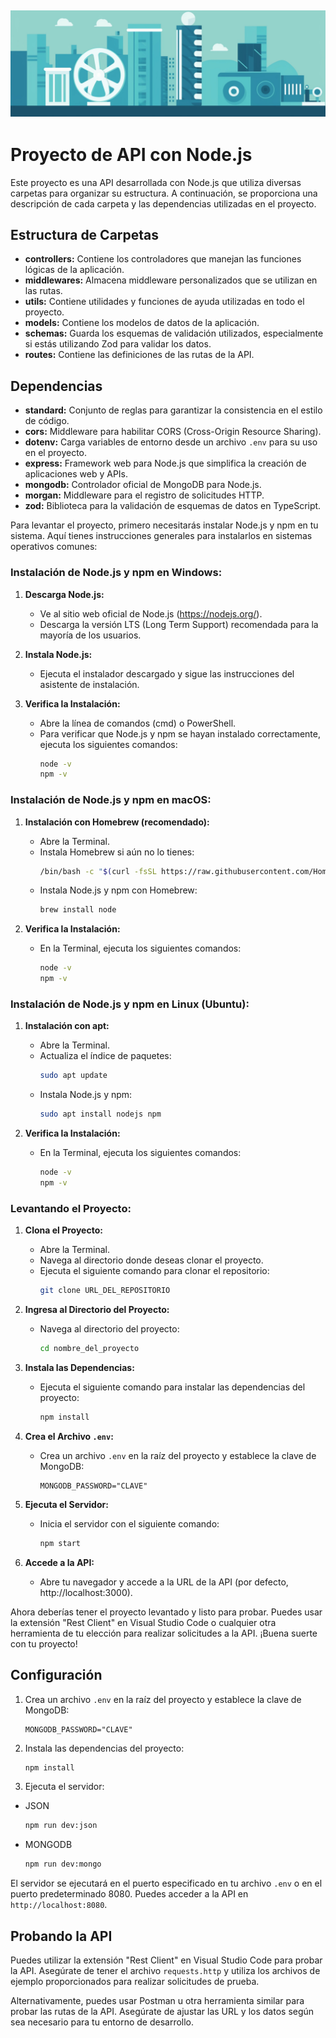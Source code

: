 ## ![Moreiro_cinema](./cinema.webp)

# Proyecto de API con Node.js

Este proyecto es una API desarrollada con Node.js que utiliza diversas carpetas para organizar su estructura. A continuación, se proporciona una descripción de cada carpeta y las dependencias utilizadas en el proyecto.

## Estructura de Carpetas

- **controllers:** Contiene los controladores que manejan las funciones lógicas de la aplicación.
- **middlewares:** Almacena middleware personalizados que se utilizan en las rutas.
- **utils:** Contiene utilidades y funciones de ayuda utilizadas en todo el proyecto.
- **models:** Contiene los modelos de datos de la aplicación.
- **schemas:** Guarda los esquemas de validación utilizados, especialmente si estás utilizando Zod para validar los datos.
- **routes:** Contiene las definiciones de las rutas de la API.

## Dependencias

- **standard:** Conjunto de reglas para garantizar la consistencia en el estilo de código.
- **cors:** Middleware para habilitar CORS (Cross-Origin Resource Sharing).
- **dotenv:** Carga variables de entorno desde un archivo `.env` para su uso en el proyecto.
- **express:** Framework web para Node.js que simplifica la creación de aplicaciones web y APIs.
- **mongodb:** Controlador oficial de MongoDB para Node.js.
- **morgan:** Middleware para el registro de solicitudes HTTP.
- **zod:** Biblioteca para la validación de esquemas de datos en TypeScript.

Para levantar el proyecto, primero necesitarás instalar Node.js y npm en tu sistema. Aquí tienes instrucciones generales para instalarlos en sistemas operativos comunes:

### Instalación de Node.js y npm en Windows:

1. **Descarga Node.js:**

   - Ve al sitio web oficial de Node.js (https://nodejs.org/).
   - Descarga la versión LTS (Long Term Support) recomendada para la mayoría de los usuarios.

2. **Instala Node.js:**

   - Ejecuta el instalador descargado y sigue las instrucciones del asistente de instalación.

3. **Verifica la Instalación:**
   - Abre la línea de comandos (cmd) o PowerShell.
   - Para verificar que Node.js y npm se hayan instalado correctamente, ejecuta los siguientes comandos:
     ```bash
     node -v
     npm -v
     ```

### Instalación de Node.js y npm en macOS:

1. **Instalación con Homebrew (recomendado):**

   - Abre la Terminal.
   - Instala Homebrew si aún no lo tienes:
     ```bash
     /bin/bash -c "$(curl -fsSL https://raw.githubusercontent.com/Homebrew/install/HEAD/install.sh)"
     ```
   - Instala Node.js y npm con Homebrew:
     ```bash
     brew install node
     ```

2. **Verifica la Instalación:**
   - En la Terminal, ejecuta los siguientes comandos:
     ```bash
     node -v
     npm -v
     ```

### Instalación de Node.js y npm en Linux (Ubuntu):

1. **Instalación con apt:**

   - Abre la Terminal.
   - Actualiza el índice de paquetes:
     ```bash
     sudo apt update
     ```
   - Instala Node.js y npm:
     ```bash
     sudo apt install nodejs npm
     ```

2. **Verifica la Instalación:**
   - En la Terminal, ejecuta los siguientes comandos:
     ```bash
     node -v
     npm -v
     ```

### Levantando el Proyecto:

1. **Clona el Proyecto:**

   - Abre la Terminal.
   - Navega al directorio donde deseas clonar el proyecto.
   - Ejecuta el siguiente comando para clonar el repositorio:
     ```bash
     git clone URL_DEL_REPOSITORIO
     ```

2. **Ingresa al Directorio del Proyecto:**

   - Navega al directorio del proyecto:
     ```bash
     cd nombre_del_proyecto
     ```

3. **Instala las Dependencias:**

   - Ejecuta el siguiente comando para instalar las dependencias del proyecto:
     ```bash
     npm install
     ```

4. **Crea el Archivo `.env`:**

   - Crea un archivo `.env` en la raíz del proyecto y establece la clave de MongoDB:
     ```plaintext
     MONGODB_PASSWORD="CLAVE"
     ```

5. **Ejecuta el Servidor:**

   - Inicia el servidor con el siguiente comando:
     ```bash
     npm start
     ```

6. **Accede a la API:**
   - Abre tu navegador y accede a la URL de la API (por defecto, http://localhost:3000).

Ahora deberías tener el proyecto levantado y listo para probar. Puedes usar la extensión "Rest Client" en Visual Studio Code o cualquier otra herramienta de tu elección para realizar solicitudes a la API. ¡Buena suerte con tu proyecto!

## Configuración

1. Crea un archivo `.env` en la raíz del proyecto y establece la clave de MongoDB:

   ```plaintext
   MONGODB_PASSWORD="CLAVE"
   ```

2. Instala las dependencias del proyecto:

   ```bash
   npm install
   ```

3. Ejecuta el servidor:

- JSON
  ```bash
  npm run dev:json
  ```
- MONGODB
  ```bash
  npm run dev:mongo
  ```

El servidor se ejecutará en el puerto especificado en tu archivo `.env` o en el puerto predeterminado 8080. Puedes acceder a la API en `http://localhost:8080`.

## Probando la API

Puedes utilizar la extensión "Rest Client" en Visual Studio Code para probar la API. Asegúrate de tener el archivo `requests.http` y utiliza los archivos de ejemplo proporcionados para realizar solicitudes de prueba.

Alternativamente, puedes usar Postman u otra herramienta similar para probar las rutas de la API. Asegúrate de ajustar las URL y los datos según sea necesario para tu entorno de desarrollo.
